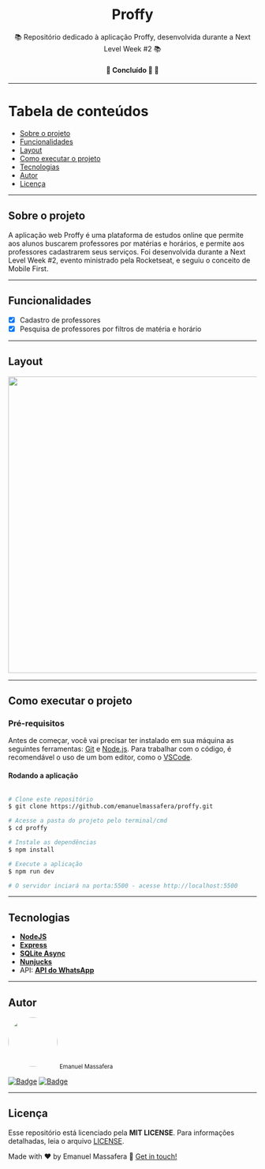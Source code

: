 <h1 align="center">Proffy</h1>

<p align="center">📚 Repositório dedicado à aplicação Proffy, desenvolvida durante a Next Level Week #2 📚</p>

<h4 align="center">🚧   Concluído 🚀 🚧</h4>

---

Tabela de conteúdos
=================
<!--ts-->
   * [Sobre o projeto](#-sobre-o-projeto)
   * [Funcionalidades](#-funcionalidades)
   * [Layout](#-layout)
   * [Como executar o projeto](#-como-executar-o-projeto)
   * [Tecnologias](#-tecnologias)
   * [Autor](#-autor)
   * [Licença](#-licenca)
<!--te-->

---

## Sobre o projeto <a name="-sobre-o-projeto" style="text-decoration:none"></a>

A aplicação web Proffy é uma plataforma de estudos online que permite aos alunos buscarem professores por matérias e horários, e permite aos professores cadastrarem seus serviços. Foi desenvolvida durante a Next Level Week #2, evento ministrado pela Rocketseat, e seguiu o conceito de Mobile First. 

---

## Funcionalidades <a name="-funcionalidades" style="text-decoration:none"></a>

- [x] Cadastro de professores
- [x] Pesquisa de professores por filtros de matéria e horário

---

## Layout <a name="-layout" style="text-decoration:none"></a>

<img alt="" src="./public/images/gif/proffy.gif" width="600px"/>

---

## Como executar o projeto <a name="-como-executar-o-projeto" style="text-decoration:none"></a>

### Pré-requisitos

Antes de começar, você vai precisar ter instalado em sua máquina as seguintes ferramentas:
[Git](https://git-scm.com) e [Node.js](https://nodejs.org/en/). Para trabalhar com o código, é recomendável o uso de um bom editor, como o [VSCode](https://code.visualstudio.com/).

#### Rodando a aplicação

```bash

# Clone este repositório
$ git clone https://github.com/emanuelmassafera/proffy.git

# Acesse a pasta do projeto pelo terminal/cmd
$ cd proffy

# Instale as dependências
$ npm install

# Execute a aplicação
$ npm run dev

# O servidor inciará na porta:5500 - acesse http://localhost:5500

```
---

## Tecnologias <a name="-tecnologias" style="text-decoration:none"></a>

- **[NodeJS](https://nodejs.org/en/)**
- **[Express](https://expressjs.com/)**
- **[SQLite Async](https://www.npmjs.com/package/sqlite-async)**
- **[Nunjucks](https://mozilla.github.io/nunjucks/)**
- API: **[API do WhatsApp](https://olhardigital.com.br/dicas_e_tutoriais/noticia/crie-um-link-para-o-seu-numero-no-whatsapp-e-facilite-o-papo-com-outros-contatos/69246)**

---

## Autor <a name="-autor" style="text-decoration:none"></a>

<img style="border-radius: 50%;" src="https://avatars1.githubusercontent.com/u/65625500?s=460&u=eb9e300de61698fc8531949a451ce2f0e9da46f9&v=4" width="100px;" alt=""/>
<sub>Emanuel Massafera</sub>

<b></b>

[![Badge](https://img.shields.io/static/v1?label=&message=Emanuel&color=blue&style=flat-square&logo=Linkedin&logoColor=white&link=https://www.linkedin.com/in/emanuelmassafera/)](https://www.linkedin.com/in/emanuelmassafera/) [![Badge](https://img.shields.io/static/v1?label=&message=emanuel301@live.com&color=0078D4&style=flat-square&logo=Microsoft-Outlook&logoColor=white&link=mailto:emanuel301@live.com)](mailto:emanuel301@live.com)

---

## Licença <a name="-licenca" style="text-decoration:none"></a>

Esse repositório está licenciado pela **MIT LICENSE**. Para informações detalhadas, leia o arquivo [LICENSE](https://github.com/emanuelmassafera/proffy/blob/master/LICENSE). 

Made with ♥ by Emanuel Massafera :wave: [Get in touch!](https://www.linkedin.com/in/emanuelmassafera/)
